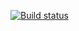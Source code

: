 [![Build status](https://ci.appveyor.com/api/projects/status/81hu4getx2ay3fcq?svg=true)](https://ci.appveyor.com/project/Natalie-Roach/bankcardselenium)
